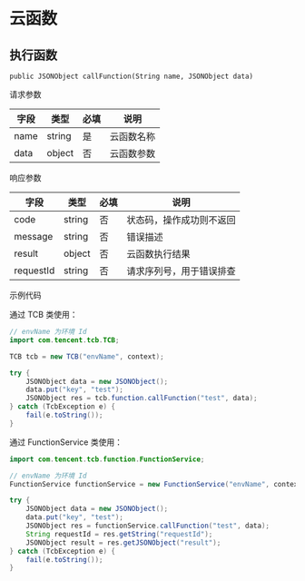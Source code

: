 # 云函数

## 执行函数

`public JSONObject callFunction(String name, JSONObject data)`

请求参数

| 字段 | 类型 | 必填 | 说明
| --- | --- | --- | ---
| name | string | 是 | 云函数名称
| data | object | 否 | 云函数参数

响应参数

| 字段 | 类型 | 必填 | 说明
| --- | --- | --- | ---
| code | string | 否 | 状态码，操作成功则不返回
| message | string | 否 | 错误描述
| result | object | 否 | 云函数执行结果
| requestId | string | 否 | 请求序列号，用于错误排查

示例代码

通过 TCB 类使用：

```java
// envName 为环境 Id
import com.tencent.tcb.TCB;

TCB tcb = new TCB("envName", context);

try {
    JSONObject data = new JSONObject();
    data.put("key", "test");
    JSONObject res = tcb.function.callFunction("test", data);
} catch (TcbException e) {
    fail(e.toString());
}
```

通过 FunctionService 类使用：

```java
import com.tencent.tcb.function.FunctionService;

// envName 为环境 Id
FunctionService functionService = new FunctionService("envName", context);

try {
    JSONObject data = new JSONObject();
    data.put("key", "test");
    JSONObject res = functionService.callFunction("test", data);
    String requestId = res.getString("requestId");
    JSONObject result = res.getJSONObject("result");
} catch (TcbException e) {
    fail(e.toString());
}
```
